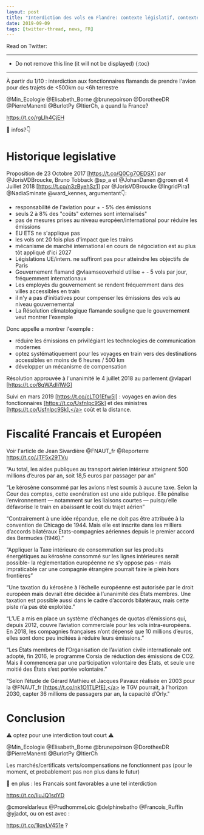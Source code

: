 ```yaml
---
layout: post
title: "Interdiction des vols en Flandre: contexte législatif, contexte français et fiscalité européenne"
date: 2019-09-09
tags: [twitter-thread, news, FR]
---
```


Read on Twitter: <a href="http://bit.ly/2LDFWRP" target="_blank"><i class="fab fa-twitter-square fa-1x" title="twitter-thread"></i></a>

-----
* Do not remove this line (it will not be displayed)
{:toc}
-----

À partir du 1/10 : interdiction aux fonctionnaires flamands de prendre l'avion pour des trajets de &lt;500km ou &lt;6h terrestre

<span class="tweet-mention">@Min_Ecologie</span> <span class="tweet-mention">@Elisabeth_Borne</span> <span class="tweet-mention">@brunepoirson</span> <span class="tweet-mention">@DorotheeDR</span> <span class="tweet-mention">@PierreManenti</span> <span class="tweet-mention">@BurlotPy</span> <span class="tweet-mention">@ItierCh</span>, a quand la France?

<a class="tweet-lnk" href="https://t.co/rgLIh4CjEH" target="_blank">https://t.co/rgLIh4CjEH</a>

🧐 infos?👇

# Historique legislative

Proposition de 23 Octobre 2017 [<a class="tweet-lnk" href="https://t.co/Q0Cg7OEDSX]" target="_blank">https://t.co/Q0Cg7OEDSX]</a> par <span class="tweet-mention">@JorisVDBroucke</span>, Bruno Tobback <span class="tweet-mention">@sp_a</span> et <span class="tweet-mention">@JohanDanen</span> <span class="tweet-mention">@groen</span> et 4 Juillet 2018 [<a class="tweet-lnk" href="https://t.co/n3zByehSz1]" target="_blank">https://t.co/n3zByehSz1]</a> par <span class="tweet-mention">@JorisVDBroucke</span> <span class="tweet-mention">@IngridPira1</span> <span class="tweet-mention">@NadiaSminate</span> <span class="tweet-mention">@ward_kennes</span>, argumentant👇:

- responsabilité de l'aviation pour + - 5% des émissions
- seuls 2 à 8% des "coûts" externes sont internalisés"
- pas de mesures prises au niveau européen/international pour réduire les émissions
- EU ETS ne s'applique pas
- les vols ont 20 fois plus d'impact que les trains
- mécanisme de marché international en cours de négociation est au plus tôt appliqué d'ici 2027
- Législations UE/intern. ne suffiront pas pour atteindre les objectifs de Paris
- Gouvernement flamand <span class="tweet-mention">@vlaamseoverheid</span> utilise + - 5 vols par jour, fréquemment internationaux
- Les employés du gouvernement se rendent fréquemment dans des villes accessibles en train
- il n'y a pas d'initiatives pour compenser les émissions des vols au niveau gouvernemental
- La Résolution climatologique flamande souligne que le gouvernement veut montrer l'exemple

Donc appelle a montrer l'exemple :

- réduire les émissions en privilégiant les technologies de communication modernes
- optez systématiquement pour les voyages en train vers des destinations accessibles en moins de 6 heures / 500 km
- développer un mécanisme de compensation

Résolution approuvée à l'unanimité le 4 juillet 2018 au parlement <span class="tweet-mention">@vlaparl</span> [<a class="tweet-lnk" href="https://t.co/8qWAdIi1WG]" target="_blank">https://t.co/8qWAdIi1WG]</a>

Suivi en mars 2019 [<a class="tweet-lnk" href="https://t.co/cLTO1Efw5l]" target="_blank">https://t.co/cLTO1Efw5l]</a> : voyages en avion des fonctionnaires [<a class="tweet-lnk" href="https://t.co/Usfnlpc9Sk]" target="_blank">https://t.co/Usfnlpc9Sk]</a> et des ministres [<a class="tweet-lnk" href="https://t.co/Usfnlpc9Sk]," target="_blank">https://t.co/Usfnlpc9Sk],</a> coût et la distance.

# Fiscalité Francais et Européen

Voir l'article de Jean Sivardière <span class="tweet-mention">@FNAUT_fr</span> <span class="tweet-mention">@Reporterre</span>
<a class="tweet-lnk" href="https://t.co/JTF5x29TVu" target="_blank">https://t.co/JTF5x29TVu</a>

“Au total, les aides publiques au transport aérien intérieur atteignent 500 millions d’euros par an, soit 18,5 euros par passager par an”

“Le kérosène consommé par les avions n’est soumis à aucune taxe. Selon la Cour des comptes, cette exonération est une aide publique. Elle pénalise l’environnement — notamment sur les liaisons courtes — puisqu’elle défavorise le train en abaissant le coût du trajet aérien”

“Contrairement à une idée répandue, elle ne doit pas être attribuée à la convention de Chicago de 1944. Mais elle est inscrite dans les milliers d’accords bilatéraux États-compagnies aériennes depuis le premier accord des Bermudes (1946).”

“Appliquer la Taxe intérieure de consommation sur les produits énergétiques au kérosène consommé sur les lignes intérieures serait possible- la réglementation européenne ne s’y oppose pas - mais impraticable car une compagnie étrangère pourrait faire le plein hors frontières”

“Une taxation du kérosène à l’échelle européenne est autorisée par le droit européen mais devrait être décidée à l’unanimité des États membres. Une taxation est possible aussi dans le cadre d’accords bilatéraux, mais cette piste n’a pas été exploitée.”

“L’UE a mis en place un système d’échanges de quotas d’émissions qui, depuis 2012, couvre l’aviation commerciale pour les vols intra-européens. En 2018, les compagnies françaises n’ont dépensé que 10 millions d’euros, elles sont donc peu incitées à réduire leurs émissions.”

“Les États membres de l’Organisation de l’aviation civile internationale ont adopté, fin 2016, le programme Corsia de réduction des émissions de CO2. Mais il commencera par une participation volontaire des États, et seule une moitié des États s’est portée volontaire.”

"Selon l’étude de Gérard Mathieu et Jacques Pavaux réalisée en 2003 pour la <span class="tweet-mention">@FNAUT_fr</span>
 [<a class="tweet-lnk" href="https://t.co/nk1O1TLPfE]," target="_blank">https://t.co/nk1O1TLPfE],</a> le TGV pourrait, à l’horizon 2030, capter 36 millions de passagers par an, la capacité d’Orly."

# Conclusion

⚠️ optez pour une interdiction tout court ⚠️

<span class="tweet-mention">@Min_Ecologie</span> <span class="tweet-mention">@Elisabeth_Borne</span> <span class="tweet-mention">@brunepoirson</span> <span class="tweet-mention">@DorotheeDR</span> <span class="tweet-mention">@PierreManenti</span> <span class="tweet-mention">@BurlotPy</span> <span class="tweet-mention">@ItierCh</span>

Les marchés/certificats verts/compensations ne fonctionnent pas (pour le moment, et probablement pas non plus dans le futur)

🙂 en plus : les Francais sont favorables a une tel interdiction

<a class="tweet-lnk" href="https://t.co/IiuJQ1sdYD" target="_blank">https://t.co/IiuJQ1sdYD</a>

<span class="tweet-mention">@cmoreldarleux</span> <span class="tweet-mention">@PrudhommeLoic</span> <span class="tweet-mention">@delphinebatho</span> <span class="tweet-mention">@Francois_Ruffin</span> <span class="tweet-mention">@yjadot</span>, ou on est avec :

<a class="tweet-lnk" href="https://t.co/1IqvLV451e" target="_blank">https://t.co/1IqvLV451e</a> ?
